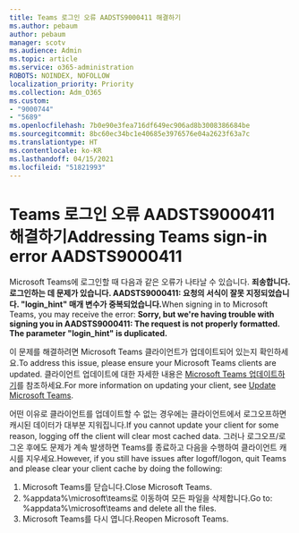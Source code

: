 ```yaml
---
title: Teams 로그인 오류 AADSTS9000411 해결하기
ms.author: pebaum
author: pebaum
manager: scotv
ms.audience: Admin
ms.topic: article
ms.service: o365-administration
ROBOTS: NOINDEX, NOFOLLOW
localization_priority: Priority
ms.collection: Adm_O365
ms.custom:
- "9000744"
- "5689"
ms.openlocfilehash: 7b0e90e3fea716df649ec906ad8b3008386684be
ms.sourcegitcommit: 8bc60ec34bc1e40685e3976576e04a2623f63a7c
ms.translationtype: HT
ms.contentlocale: ko-KR
ms.lasthandoff: 04/15/2021
ms.locfileid: "51821993"
---
```

# <a name="addressing-teams-sign-in-error-aadsts9000411"></a><span data-ttu-id="d5445-102">Teams 로그인 오류 AADSTS9000411 해결하기</span><span class="sxs-lookup"><span data-stu-id="d5445-102">Addressing Teams sign-in error AADSTS9000411</span></span>

<span data-ttu-id="d5445-103">Microsoft Teams에 로그인할 때 다음과 같은 오류가 나타날 수 있습니다. **죄송합니다. 로그인하는 데 문제가 있습니다. AADSTS9000411: 요청의 서식이 잘못 지정되었습니다. "login_hint" 매개 변수가 중복되었습니다.**</span><span class="sxs-lookup"><span data-stu-id="d5445-103">When signing in to Microsoft Teams, you may receive the error: **Sorry, but we're having trouble with signing you in AADSTS9000411: The request is not properly formatted. The parameter "login_hint" is duplicated.**</span></span>

<span data-ttu-id="d5445-104">이 문제를 해결하려면 Microsoft Teams 클라이언트가 업데이트되어 있는지 확인하세요.</span><span class="sxs-lookup"><span data-stu-id="d5445-104">To address this issue, please ensure your Microsoft Teams clients are updated.</span></span> <span data-ttu-id="d5445-105">클라이언트 업데이트에 대한 자세한 내용은 [Microsoft Teams 업데이트하기](https://support.office.com/article/Update-Microsoft-Teams-535a8e4b-45f0-4f6c-8b3d-91bca7a51db1)를 참조하세요.</span><span class="sxs-lookup"><span data-stu-id="d5445-105">For more information on updating your client, see [Update Microsoft Teams](https://support.office.com/article/Update-Microsoft-Teams-535a8e4b-45f0-4f6c-8b3d-91bca7a51db1).</span></span>

<span data-ttu-id="d5445-106">어떤 이유로 클라이언트를 업데이트할 수 없는 경우에는 클라이언트에서 로그오프하면 캐시된 데이터가 대부분 지워집니다.</span><span class="sxs-lookup"><span data-stu-id="d5445-106">If you cannot update your client for some reason, logging off the client will clear most cached data.</span></span> <span data-ttu-id="d5445-107">그러나 로그오프/로그온 후에도 문제가 계속 발생하면 Teams를 종료하고 다음을 수행하여 클라이언트 캐시를 지우세요.</span><span class="sxs-lookup"><span data-stu-id="d5445-107">However, if you still have issues after logoff/logon, quit Teams and please clear your client cache by doing the following:</span></span>
1. <span data-ttu-id="d5445-108">Microsoft Teams를 닫습니다.</span><span class="sxs-lookup"><span data-stu-id="d5445-108">Close Microsoft Teams.</span></span>
2. <span data-ttu-id="d5445-109">%appdata%\microsoft\teams로 이동하여 모든 파일을 삭제합니다.</span><span class="sxs-lookup"><span data-stu-id="d5445-109">Go to: %appdata%\microsoft\teams and delete all the files.</span></span>
3. <span data-ttu-id="d5445-110">Microsoft Teams를 다시 엽니다.</span><span class="sxs-lookup"><span data-stu-id="d5445-110">Reopen Microsoft Teams.</span></span>

